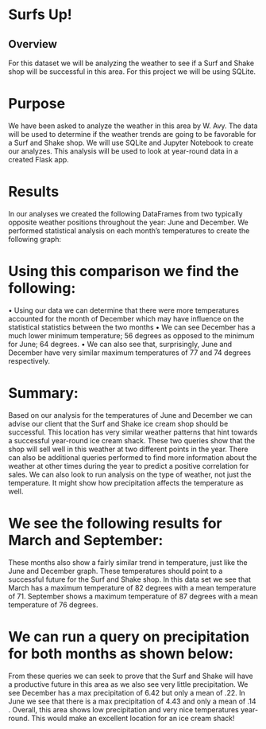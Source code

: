 # Surfs Up!
## Overview
For this dataset we will be analyzing the weather to see if a Surf and Shake shop will be successful in this area. For this project we will be using SQLite. 
# Purpose
We have been asked to analyze the weather in this area by W. Avy. The data will be used to determine if the weather trends are going to be favorable for a Surf and Shake shop. We will use SQLite and Jupyter Notebook to create our analyzes. This analysis will be used to look at year-round data in a created Flask app. 
# Results
In our analyses we created the following DataFrames from two typically opposite weather positions throughout the year: June and December. We performed statistical analysis on each month’s temperatures to create the following graph:

   
# Using this comparison we find the following:
•	Using our data we can determine that there were more temperatures accounted for the month of December which may have influence on the statistical statistics between the two months
•	We can see December has a much lower minimum temperature; 56 degrees as opposed to the minimum for June; 64 degrees.
•	We can also see that, surprisingly, June and December have very similar maximum temperatures of 77 and 74 degrees respectively. 
# Summary:
Based on our analysis for the temperatures of June and December we can advise our client that the Surf and Shake ice cream shop should be successful. This location has very similar weather patterns that hint towards a successful year-round ice cream shack. These two queries show that the shop will sell well in this weather at two different points in the year. There can also be additional queries performed to find more information about the weather at other times during the year to predict a positive correlation for sales. We can also look to run analysis on the type of weather, not just the temperature. It might show how precipitation affects the temperature as well. 
# We see the following results for March and September:
   
These months also show a fairly similar trend in temperature, just like the June and December graph. These temperatures should point to a successful future for the Surf and Shake shop. In this data set we see that March has a maximum temperature of 82 degrees with a mean temperature of 71. September shows a maximum temperature of 87 degrees with a mean temperature of 76 degrees. 
# We can run a query on precipitation for both months as shown below:
   
From these queries we can seek to prove that the Surf and Shake will have a productive future in this area as we also see very little precipitation. We see December has a max precipitation of 6.42 but only a mean of .22. In June we see that there is a max precipitation of 4.43 and only a mean of .14 . Overall, this area shows low precipitation and very nice temperatures year-round. This would make an excellent location for an ice cream shack! 

